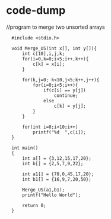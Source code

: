 # code-dump

//program to merge two unsorted arrays

      #include <stdio.h>

      void Merge_US(int x[], int y[]){
          int c[10],i,j,k;
          for(i=0,k=0;i<5;i++,k++){
              c[k] = x[i];
          }

          for(k,j=0; k<10,j<5;k++,j++){
              for(i=0;i<5;i++){
                  if(c[i] == y[j])
                      continue;
                  else
                      c[k] = y[j];
              }
          }

          for(int i=0;i<10;i++)
              printf("%d  ",c[i]);
      }

      int main()
      {
          int a[] = {3,12,15,17,20};
          int b[] = {2,5,7,9,22};

          int a1[] = {78,0,45,17,20};
          int b1[] = {16,9,7,20,50};

          Merge_US(a1,b1);
          printf("Hello World");

          return 0;
      }
      
      
 
